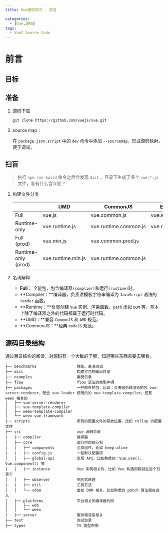 ```yaml
---
title: Vue源码学习 - 前言

categories:
  - [Vue,源码]
tags: 
  - Vue2 Source Code
---
```


# 前言

## 目标

## 准备

1. 源码下载
   
   `git clone https://github.com/vuejs/vue.git`

2. source map：
   
   在 `package.json.script` 中的 `dev` 命令中添加 `--sourcemap`，形成源码映射，便于调试。

## 扫盲

> 执行 `npm run build` 命令之后会发现 `dist` ，目录下生成了多个 `vue.*.js` 文件，各有什么含义呢？

1. 构建文件分类
   
   |                     | UMD                | CommonJS              | ES Module          |
   | ------------------- | ------------------ | --------------------- | ------------------ |
   | Full                | vue.js             | vue.common.js         | vue.esm.js         |
   | Runtime-only        | vue.runtime.js     | vue.runtime.common.js | vue.runtime.esm.js |
   | Full (prod)         | vue.min.js         | vue.common.prod.js    |                    |
   | Runtime-only (prod) | vue.runtime.min.js | vue.runtime.common.js |                    |

2. 名词解释
   
   - **Full：** 全量包，包含编译器`(complier)`和运行`(runtime)`时。
   - **Compiler：**编译器，负责讲模板字符串编译为 `JavaScript` 语法的 `rander` 函数。
   - **Runtime：**负责创建 `Vue` 实例、渲染函数、`path` 虚拟 `DOM` 等，基本上除了编译器之外的代码都属于运行时代码。
   - **UMD：**兼容 `CommonJS` 和 `AMD` 规范。
   - **CommonJS：**经典 `nodeJS` 规范。

## 源码目录结构

通过目录结构的阅读，对源码有一个大致的了解，知道哪些东西需要去哪看。

```shell
├── benchmarks                  性能、基准测试
├── dist                        构建打包的输出目录
├── examples                    案例目录
├── flow                        flow 语法的类型声明
├── packages                    一些额外的包，比如：负责服务端渲染的包 vue-server-renderer、配合 vue-loader 使用的的 vue-template-compiler，还有 weex 相关的
│   ├── vue-server-renderer
│   ├── vue-template-compiler
│   ├── weex-template-compiler
│   └── weex-vue-framework
├── scripts                     所有的配置文件的存放位置，比如 rollup 的配置文件
├── src                         vue 源码目录
│   ├── compiler                编译器
│   ├── core                    运行时的核心包
│   │   ├── components          全局组件，比如 keep-alive
│   │   ├── config.js           一些默认配置项
│   │   ├── global-api          全局 API，比如熟悉的：Vue.use()、Vue.component() 等
│   │   ├── instance            Vue 实例相关的，比如 Vue 构造函数就在这个目录下
│   │   ├── observer            响应式原理
│   │   ├── util                工具方法
│   │   └── vdom                虚拟 DOM 相关，比如熟悉的 patch 算法就在这儿
│   ├── platforms               平台相关的编译器代码
│   │   ├── web
│   │   └── weex
│   ├── server                  服务端渲染相关
├── test                        测试目录
├── types                       TS 类型声明
```
